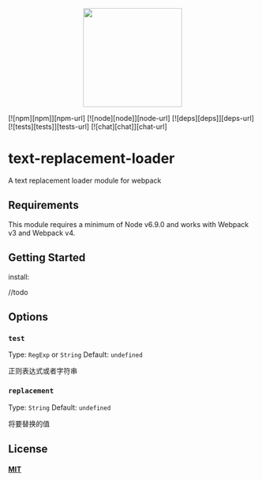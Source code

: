<div align="center">
  <a href="https://github.com/webpack/webpack">
    <img width="200" height="200" src="https://webpack.js.org/assets/icon-square-big.svg">
  </a>
</div>

[![npm][npm]][npm-url]
[![node][node]][node-url]
[![deps][deps]][deps-url]
[![tests][tests]][tests-url]
[![chat][chat]][chat-url]

# text-replacement-loader

A text replacement loader module for webpack

## Requirements

This module requires a minimum of Node v6.9.0 and works with Webpack v3 and Webpack v4.

## Getting Started

install:

//todo


## Options

### `test`

Type: `RegExp` or `String`
Default: `undefined`

正则表达式或者字符串

### `replacement`

Type: `String`
Default: `undefined`

将要替换的值

## License

#### [MIT](./LICENSE)

